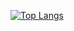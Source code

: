 [![Top Langs](https://github-readme-stats.vercel.app/api/top-langs/?username={jyjj}
)](https://github.com/anuraghazra/github-readme-stats)
